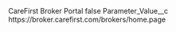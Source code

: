 <?xml version="1.0" encoding="UTF-8"?>
<CustomMetadata xmlns="http://soap.sforce.com/2006/04/metadata" xmlns:xsi="http://www.w3.org/2001/XMLSchema-instance" xmlns:xsd="http://www.w3.org/2001/XMLSchema">
    <label>CareFirst Broker Portal</label>
    <protected>false</protected>
    <values>
        <field>Parameter_Value__c</field>
        <value xsi:type="xsd:string">https://broker.carefirst.com/brokers/home.page</value>
    </values>
</CustomMetadata>

